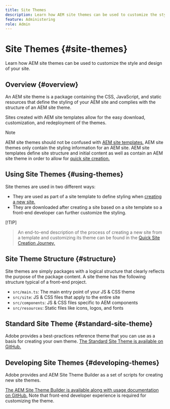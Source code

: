 ```yaml
---
title: Site Themes
description: Learn how AEM site themes can be used to customize the style and design of your site.
feature: Administering
role: Admin
---
```


# Site Themes {#site-themes}

Learn how AEM site themes can be used to customize the style and design of your site.

## Overview {#overview}

An AEM site theme is a package containing the CSS, JavaScript, and static resources that define the styling of your AEM site and complies with the structure of an AEM site theme.

Sites created with AEM site templates allow for the easy download, customization, and redeployment of the themes.

>[!NOTE]
>
>AEM site themes should not be confused with [AEM site templates.](site-templates.md) AEM site themes only contain the styling information for an AEM site. AEM site templates define site structure and initial content as well as contain an AEM site theme in order to allow for [quick site creation.](create-site.md)

## Using Site Themes {#using-themes}

Site themes are used in two different ways:

* They are used as part of a site template to define styling when [creating a new site.](create-site.md)
* They are downloaded after creating a site based on a site template so a front-end developer can further customize the styling.

[!TIP]
>
>An end-to-end description of the process of creating a new site from a template and customizing its theme can be found in the [Quick Site Creation Journey.](/help/journey-sites/quick-site/overview.md)

## Site Theme Structure {#structure}

Site themes are simply packages with a logical structure that clearly reflects the purpose of the package content. A site theme has the following structure typical of a front-end project.

* `src/main.ts`: The main entry point of your JS & CSS theme
* `src/site`: JS & CSS files that apply to the entire site
* `src/components`: JS & CSS files specific to AEM components
* `src/resources`: Static files like icons, logos, and fonts

## Standard Site Theme {#standard-site-theme}

Adobe provides a best-practices reference theme that you can use as a basis for creating your own theme. [The Standard Site Theme is available on GitHub.](https://github.com/adobe/aem-site-template-standard-theme-e2e)

## Developing Site Themes {#developing-themes}

Adobe provides and AEM Site Theme Builder as a set of scripts for creating new site themes.

[The AEM Site Theme Builder is available along with usage documentation on GitHub.](https://github.com/adobe/aem-site-theme-builder) Note that front-end developer experience is required for customizing the theme.
